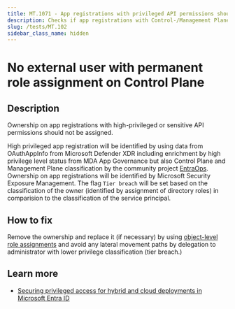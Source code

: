 ```yaml
---
title: MT.1071 - App registrations with privileged API permissions should have no owners
description: Checks if app registrations with Control-/Management Plane or high critical API permissions have ownership assigned
slug: /tests/MT.102
sidebar_class_name: hidden
---
```


# No external user with permanent role assignment on Control Plane

## Description

Ownership on app registrations with high-privileged or sensitive API permissions should not be assigned.

High privileged app registration will be identified by using data from OAuthAppInfo from Microsoft Defender XDR including enrichment by high privilege level status from MDA App Governance but also Control Plane and Management Plane classification by the community project [EntraOps](https://github.com/Cloud-Architekt/AzurePrivilegedIAM). Ownership on app registrations will be identified by Microsoft Security Exposure Management. The flag `Tier breach` will be set based on the classification of the owner (identified by assignment of directory roles) in comparision to the classification of the service principal.

## How to fix
Remove the ownership and replace it (if necessary) by using [object-level role assignments](https://learn.microsoft.com/en-us/entra/identity/role-based-access-control/manage-roles-portal?tabs=admin-center#assign-roles-with-app-registration-scope) and avoid any lateral movement paths by delegation to administrator with lower privilege classification (tier breach.)

## Learn more
  - [Securing privileged access for hybrid and cloud deployments in Microsoft Entra ID](https://learn.microsoft.com/en-us/entra/identity/role-based-access-control/security-planning#ensure-separate-user-accounts-and-mail-forwarding-for-global-administrator-accounts)
